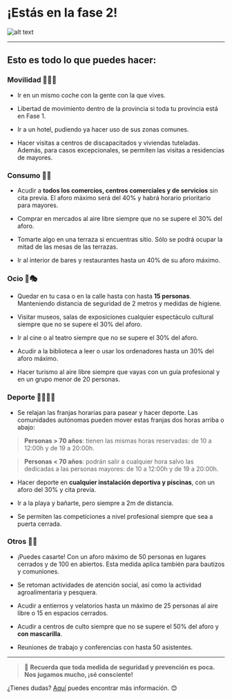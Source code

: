 # __¡Estás en la fase 2!__

![alt text](https://media.giphy.com/media/amrNGnZUeWhZC/giphy.gif "Ash")

---


## Esto es todo lo que puedes hacer:


### Movilidad 🚗🚶‍♀️

- Ir en un mismo coche con la gente con la que vives.

- Libertad de movimiento dentro de la provincia si toda tu provincia está en Fase 1.

- Ir a un hotel, pudiendo ya hacer uso de sus zonas comunes.

- Hacer visitas a centros de discapacitados y viviendas tuteladas. Además, para casos excepcionales, se permiten las visitas a residencias de mayores. 

### Consumo 🛒🍒

- Acudir a **todos los comercios, centros comerciales y de servicios** sin cita previa. El aforo máximo será del 40% y habrá horario prioritario para mayores.
  
- Comprar en mercados al aire libre siempre que no se supere el 30% del aforo.
  
- Tomarte algo en una terraza si encuentras sitio. Sólo se podrá ocupar la mitad de las mesas de las terrazas.

- Ir al interior de bares y restaurantes hasta un 40% de su aforo máximo. 

### Ocio 🍺🎭

- Quedar en tu casa o en la calle hasta con hasta **15 personas**. Manteniendo distancia de seguridad de 2 metros y medidas de higiene.

- Visitar museos, salas de exposiciones cualquier espectáculo cultural siempre que no se supere el 30% del aforo.

- Ir al cine o al teatro siempre que no se supere el 30% del aforo.

- Acudir a la biblioteca a leer o usar los ordenadores hasta un 30% del aforo máximo.

- Hacer turismo al aire libre siempre que vayas con un guía profesional y en un grupo menor de 20 personas.


### Deporte 🚴‍♀️🏃‍♀️

- Se relajan las franjas horarias para pasear y hacer deporte. Las comunidades autónomas pueden mover estas franjas dos horas arriba o abajo:

> __Personas > 70 años__: tienen las mismas horas reservadas: de 10 a 12:00h y de 19 a 20:00h.
  
> __Personas < 70 años__: podrán salir a cualquier hora salvo las dedicadas a las personas mayores: de 10 a 12:00h y de 19 a 20:00h.

- Hacer deporte en **cualquier instalación deportiva y piscinas**, con un aforo del 30% y cita previa.

- Ir a la playa y bañarte, pero siempre a 2m de distancia.

- Se permiten las competiciones a nivel profesional siempre que sea a puerta cerrada.


### Otros 🤖🚀

- ¡Puedes casarte! Con un aforo máximo de 50 personas en lugares cerrados y de 100 en abiertos. Esta medida aplica también para bautizos y comuniones.

- Se retoman actividades de atención social, así como la actividad agroalimentaria y pesquera.

- Acudir a entierros y velatorios hasta un máximo de 25 personas al aire libre o 15 en espacios cerrados.

- Acudir a centros de culto siempre que no se supere el 50% del aforo y **con mascarilla**.
  
- Reuniones de trabajo y conferencias con hasta 50 asistentes.

---

> 🚧 **Recuerda que toda medida de seguridad y prevención es poca. Nos jugamos mucho, ¡sé consciente!**

¿Tienes dudas? [Aquí](https://civio.es/el-boe-nuestro-de-cada-dia/2020/05/16/la-fase-2-para-formentera-el-hierro-la-gomera-y-la-graciosa/) puedes encontrar más información. 😊